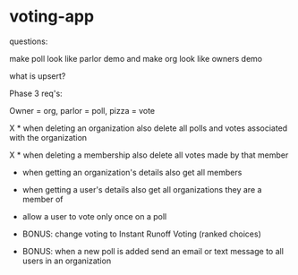 # voting-app

questions:

make poll look like parlor demo and make org look like owners demo

what is upsert?



Phase 3 req's:

Owner = org, parlor = poll, pizza = vote

X * when deleting an organization also delete all polls and votes associated with the organization

X * when deleting a membership also delete all votes made by that member

* when getting an organization's details also get all members

* when getting a user's details also get all organizations they are a member of

* allow a user to vote only once on a poll

* BONUS: change voting to Instant Runoff Voting (ranked choices)

* BONUS: when a new poll is added send an email or text message to all users in an organization